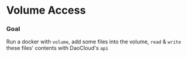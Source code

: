 # Volume Access

### Goal
  Run a docker with `volume`, add some files into the volume, `read` & `write` these files' contents with DaoCloud's `api`
